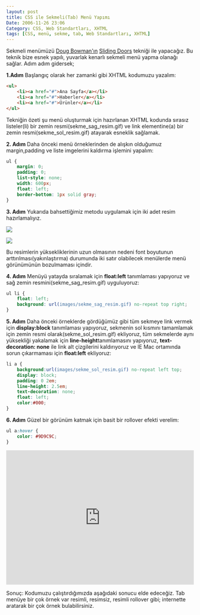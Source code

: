 ```yaml
---
layout: post
title: CSS ile Sekmeli(Tab) Menü Yapımı
Date: 2006-11-26 23:06
Category: CSS, Web Standartları, XHTML
tags: [CSS, menü, sekme, tab, Web Standartları, XHTML]
---
```


Sekmeli menümüzü [Doug Bowman'ın][] [Sliding Doors][] tekniği ile
yapacağız. Bu teknik bize esnek yapılı, yuvarlak kenarlı sekmeli menü
yapma olanağı sağlar. Adım adım gidersek;

**1.Adım** Başlangıç olarak her zamanki gibi XHTML kodumuzu yazalım:

```html
<ul>
	<li><a href="#">Ana Sayfa</a></li>
	<li><a href="#">Haberler</a></li>
	<li><a href="#">Ürünler</a></li>
</ul>
```

Tekniğin özeti şu menü oluşturmak için hazırlanan XHTML kodunda sırasız
listeler(li) bir zemin resmi(sekme_sag_resim.gif) ve link
elementine(a) bir zemin resmi(sekme_sol_resim.gif) atayarak esneklik
sağlamak.

**2. Adım** Daha önceki menü örneklerinden de alışkın olduğumuz
margin,padding ve liste imgelerini kaldırma işlemini yapalım:

```css
ul {
    margin: 0;
    padding: 0;
    list-style: none;
    width: 600px;
    float: left;
    border-bottom: 1px solid gray;
}
```


**3. Adım** Yukarıda bahsettiğimiz metodu uygulamak için iki adet resim
hazırlamalıyız.

![][100]

![][1]

Bu resimlerin yüksekliklerinin uzun olmasının nedeni font boyutunun
arttırılması(yakınlaştırma) durumunda iki satır olabilecek menülerde
menü görünümünün bozulmaması içindir.

**4. Adım** Menüyü yatayda sıralamak için **float:left** tanımlaması
yapıyoruz ve sağ zemin resmini(sekme_sag_resim.gif) uyguluyoruz:

```css
ul li {
    float: left;
    background: url(images/sekme_sag_resim.gif) no-repeat top right;
}
```

**5. Adım** Daha önceki örneklerde gördüğümüz gibi tüm sekmeye link
vermek için **display:block** tanımlaması yapıyoruz, sekmenin sol
kısmını tamamlamak için zemin resmi olarak(sekme_sol_resim.gif)
ekliyoruz, tüm sekmelerde aynı yüksekliği yakalamak için
**line-height**tanımlamasını yapıyoruz, **text-decoration: none** ile link
alt çizgilerini kaldırıyoruz ve IE Mac ortamında sorun çıkarmaması için
**float:left** ekliyoruz:

```css
li a {
    background:url(images/sekme_sol_resim.gif) no-repeat left top;
    display: block;
    padding: 0 2em;
    line-height: 2.5em;
    text-decoration: none;
    float: left;
    color:#000;
}
```

**6. Adım** Güzel bir görünüm katmak için basit bir rollover efekti
verelim:

```css
ul a:hover {
	color: #9D9C9C;
}
```

<iframe height="360" style="width: 100%;" scrolling="no" title="CSS ile Sekmeli(Tab) Menü Yapımı" src="https://codepen.io/fatihhayri/embed/yLybvoq?height=360&theme-id=13521&default-tab=css,result" frameborder="no" allowtransparency="true" allowfullscreen="true">
</iframe>


Sonuç: Kodumuzu çalıştırdığımızda aşağıdaki sonucu elde edeceğiz. Tab
menüye bir çok örnek var resimli, resimsiz, resimli rollover gibi;
internette aratarak bir çok örnek bulabilirsiniz.

  [Doug Bowman'ın]: http://stopdesign.com/
  [Sliding Doors]: http://alistapart.com/articles/slidingdoors/
  [100]: /images/sekme_sol_resim.gif
  [1]: /images/sekme_sag_resim.gif
